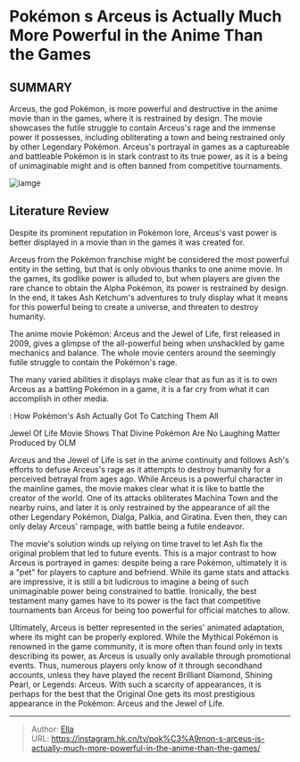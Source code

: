 # Pokémon s Arceus is Actually Much More Powerful in the Anime Than the Games


## SUMMARY 



  Arceus, the god Pokémon, is more powerful and destructive in the anime movie than in the games, where it is restrained by design.   The movie showcases the futile struggle to contain Arceus&#39;s rage and the immense power it possesses, including obliterating a town and being restrained only by other Legendary Pokémon.   Arceus&#39;s portrayal in games as a captureable and battleable Pokémon is in stark contrast to its true power, as it is a being of unimaginable might and is often banned from competitive tournaments.  

![iamge](https://static1.srcdn.com/wordpress/wp-content/uploads/2022/09/Pokemon-Arceus-Artwork.jpg)

## Literature Review
Despite its prominent reputation in Pokémon lore, Arceus&#39;s vast power is better displayed in a movie than in the games it was created for.




Arceus from the Pokémon franchise might be considered the most powerful entity in the setting, but that is only obvious thanks to one anime movie. In the games, its godlike power is alluded to, but when players are given the rare chance to obtain the Alpha Pokémon, its power is restrained by design. In the end, it takes Ash Ketchum&#39;s adventures to truly display what it means for this powerful being to create a universe, and threaten to destroy humanity.




The anime movie Pokémon: Arceus and the Jewel of Life, first released in 2009, gives a glimpse of the all-powerful being when unshackled by game mechanics and balance. The whole movie centers around the seemingly futile struggle to contain the Pokémon&#39;s rage.

          

The many varied abilities it displays make clear that as fun as it is to own Arceus as a battling Pokémon in a game, it is a far cry from what it can accomplish in other media.

 : How   Pokémon&#39;s Ash Actually Got To Catching Them All


 Jewel Of Life Movie Shows That Divine Pokémon Are No Laughing Matter 
Produced by OLM
         




Arceus and the Jewel of Life is set in the anime continuity and follows Ash&#39;s efforts to defuse Arceus&#39;s rage as it attempts to destroy humanity for a perceived betrayal from ages ago. While Arceus is a powerful character in the mainline games, the movie makes clear what it is like to battle the creator of the world. One of its attacks obliterates Machina Town and the nearby ruins, and later it is only restrained by the appearance of all the other Legendary Pokémon, Dialga, Palkia, and Giratina. Even then, they can only delay Arceus&#39; rampage, with battle being a futile endeavor.

The movie&#39;s solution winds up relying on time travel to let Ash fix the original problem that led to future events. This is a major contrast to how Arceus is portrayed in games: despite being a rare Pokémon, ultimately it is a &#34;pet&#34; for players to capture and befriend. While its game stats and attacks are impressive, it is still a bit ludicrous to imagine a being of such unimaginable power being constrained to battle. Ironically, the best testament many games have to its power is the fact that competitive tournaments ban Arceus for being too powerful for official matches to allow.




          

Ultimately, Arceus is better represented in the series&#39; animated adaptation, where its might can be properly explored. While the Mythical Pokémon is renowned in the game community, it is more often than found only in texts describing its power, as Arceus is usually only available through promotional events. Thus, numerous players only know of it through secondhand accounts, unless they have played the recent Brilliant Diamond, Shining Pearl, or Legends: Arceus. With such a scarcity of appearances, it is perhaps for the best that the Original One gets its most prestigious appearance in the Pokémon: Arceus and the Jewel of Life.



---

> Author: [Ella](https://instagram.hk.cn/)  
> URL: https://instagram.hk.cn/tv/pok%C3%A9mon-s-arceus-is-actually-much-more-powerful-in-the-anime-than-the-games/  

